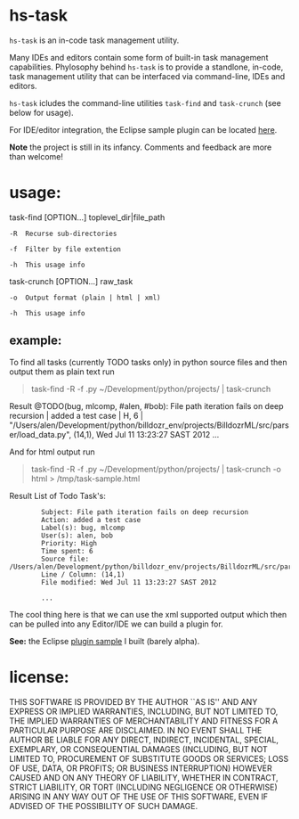 hs-task
=======

`hs-task` is an in-code task management utility.

Many IDEs and editors contain some form of built-in task management capabilities.
Phylosophy behind `hs-task` is to provide a standlone, in-code, task management utility that can be interfaced via command-line, IDEs and editors.

`hs-task` icludes the command-line utilities `task-find` and `task-crunch` (see below for usage).

For IDE/editor integration, the Eclipse sample plugin can be located [here](https://github.com/billdozr/com.alenribic.atodo).

**Note** the project is still in its infancy. Comments and feedback are more than welcome!

usage:
=============================

task-find [OPTION...] toplevel_dir|file_path

	-R	Recurse sub-directories

	-f	Filter by file extention

	-h	This usage info

task-crunch [OPTION...] raw_task

	-o	Output format (plain | html | xml)

	-h	This usage info

example:
-----------------

To find all tasks (currently TODO tasks only) in python source files and then output them as plain text run
> task-find -R -f .py ~/Development/python/projects/ | task-crunch

Result
    @TODO(bug, mlcomp, #alen, #bob): File path iteration fails on deep recursion | added a test case | H, 6 | "/Users/alen/Development/python/billdozr_env/projects/BilldozrML/src/parser/load_data.py", (14,1), Wed Jul 11 13:23:27 SAST 2012
    ...

And for html output run
> task-find -R -f .py ~/Development/python/projects/ | task-crunch -o html > /tmp/task-sample.html

Result
		List of Todo Task's:

			Subject: File path iteration fails on deep recursion
			Action: added a test case
			Label(s): bug, mlcomp
			User(s): alen, bob
			Priority: High
			Time spent: 6
			Source file: /Users/alen/Development/python/billdozr_env/projects/BilldozrML/src/parser/load_data.py
			Line / Column: (14,1)
			File modified: Wed Jul 11 13:23:27 SAST 2012

			...

The cool thing here is that we can use the xml supported output which then can be pulled into any Editor/IDE we can build a plugin for.

**See:** the Eclipse [plugin sample](https://github.com/billdozr/com.alenribic.atodo) I built (barely alpha). 

license:
=============================

THIS SOFTWARE IS PROVIDED BY THE AUTHOR ``AS IS'' AND ANY EXPRESS OR
IMPLIED WARRANTIES, INCLUDING, BUT NOT LIMITED TO, THE IMPLIED WARRANTIES
OF MERCHANTABILITY AND FITNESS FOR A PARTICULAR PURPOSE ARE DISCLAIMED.
IN NO EVENT SHALL THE AUTHOR BE LIABLE FOR ANY DIRECT, INDIRECT,
INCIDENTAL, SPECIAL, EXEMPLARY, OR CONSEQUENTIAL DAMAGES (INCLUDING, BUT
NOT LIMITED TO, PROCUREMENT OF SUBSTITUTE GOODS OR SERVICES; LOSS OF USE,
DATA, OR PROFITS; OR BUSINESS INTERRUPTION) HOWEVER CAUSED AND ON ANY
THEORY OF LIABILITY, WHETHER IN CONTRACT, STRICT LIABILITY, OR TORT
(INCLUDING NEGLIGENCE OR OTHERWISE) ARISING IN ANY WAY OUT OF THE USE OF
THIS SOFTWARE, EVEN IF ADVISED OF THE POSSIBILITY OF SUCH DAMAGE.
